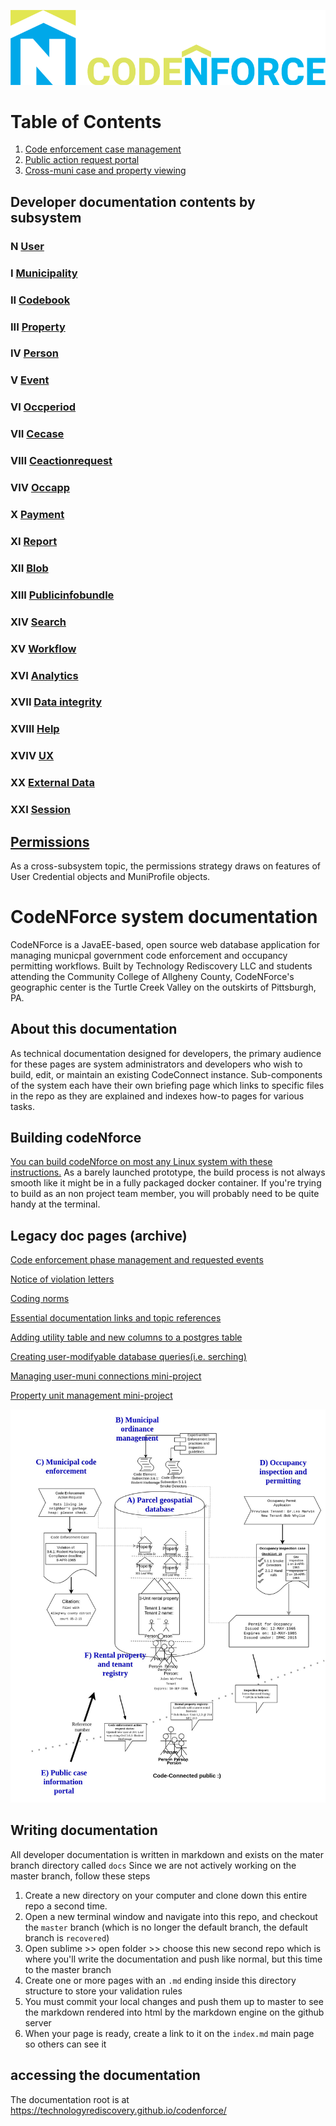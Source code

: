 ![codeNforce logo](img/Logo-N_public.png)

# Table of Contents

1. [Code enforcement case management](case/casescreen.md)
2. [Public action request portal](public/cears.md)
3. [Cross-muni case and property viewing](case/crossmuni.md)


## Developer documentation contents by subsystem

### N [User](ss_User.md)
### I [Municipality](ss_Municipality.md)
### II [Codebook](ss_Codebook.md)
### III [Property](ss_Property.md)
### IV [Person](ss_Person.md)
### V [Event](ss_Event.md)
### VI [Occperiod](ss_Occperiod.md)
### VII [Cecase](ss_Cecase.md)
### VIII [Ceactionrequest](ss_Ceactionrequest.md)
### VIV [Occapp](ss_Occapp.md)
### X [Payment](ss_Payment.md)
### XI [Report](ss_Report.md)
### XII [Blob](ss_Blob.md)
### XIII [Publicinfobundle](ss_Publicinfobundle.md)
### XIV [Search](ss_Search.md)
### XV [Workflow](ss_Workflow.md)
### XVI [Analytics](ss_analytics.md)
### XVII [Data integrity](ss_dataintegrity.md)
### XVIII [Help](ss_help.md)
### XVIV [UX](ss_ux.md)
### XX [External Data](ss_externaldata.md)
### XXI [Session](ss_session.md)

## [Permissions](permissions.md)
As a cross-subsystem topic, the permissions strategy draws on features of User Credential objects and MuniProfile objects.


# CodeNForce system documentation
CodeNForce is a JavaEE-based, open source web database application for managing municpal government code enforcement and occupancy permitting workflows. Built by Technology Rediscovery LLC and students attending the Community College of Allgheny County, CodeNForce's geographic center is the Turtle Creek Valley on the outskirts of Pittsburgh, PA.

## About this documentation
As technical documentation designed for developers, the primary audience for these pages are system administrators and developers who wish to build, edit, or maintain an existing CodeConnect instance. Sub-components of the system each have their own briefing page which links to specific files in the repo as they are explained and indexes how-to pages for various tasks. 

## Building codeNforce
[You can build codeNforce on most any Linux system with these instructions.](buildingcc/buildsteps.md) As a barely launched prototype, the build process is not always smooth like it might be in a fully packaged docker container. If you're trying to build as an non project team member, you will probably need to be quite handy at the terminal.

## Legacy doc pages (archive)

[Code enforcement phase management and requested events](cecasephases.md)

[Notice of violation letters](novs.md)

[Coding norms](codingNorms.md)

[Essential documentation links and topic references](references.md)

[Adding utility table and new columns to a postgres table](pg-add-table-columns.md)

[Creating user-modifyable database queries(i.e. serching)](searching.md)

[Managing user-muni connections mini-project](muni-user-project.md)

[Property unit management mini-project](property-unit-mini-project.md)

![CodeConnect system components](img/ccoverview.jpg)

## Writing documentation
All developer documentation is written in markdown and exists on the mater branch directory called `docs` Since we are not actively working on the master branch, follow these steps
1. Create a new directory on your computer and clone down this entire repo a second time.
2. Open a new terminal window and navigate into this repo, and checkout the `master` branch (which is no longer the default branch, the default branch is `recovered`)
3. Open sublime >> open folder >> choose this new second repo which is where you'll write the documentation and push like normal, but this time to the master branch
4. Create one or more pages with an `.md` ending inside this directory structure to store your validation rules
5. You  must commit your local changes and push them up to master to see the markdown rendered into html by the markdown engine on the github server
6. When your page is ready, create a link to it on the `index.md` main page so others can see it

## accessing the documentation
The documentation root is at 
https://technologyrediscovery.github.io/codenforce/


